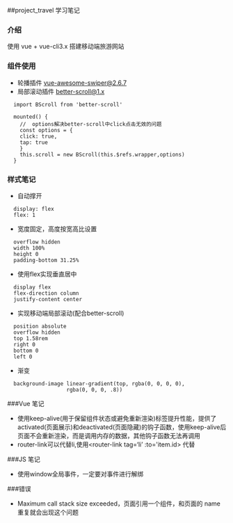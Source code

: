##project_travel 学习笔记

### 介绍

 使用 vue + vue-cli3.x 搭建移动端旅游网站

### 组件使用

- 轮播插件 [vue-awesome-swiper@2.6.7](https://github.com/surmon-china/vue-awesome-swiper/tree/v2.6.7)
- 局部滚动插件 [better-scroll@1.x](https://github.com/ustbhuangyi/better-scroll)
```
  import BScroll from 'better-scroll'

  mounted() {
    //  options解决better-scroll中click点击无效的问题
    const options = {
    click: true,
    tap: true
    }
    this.scroll = new BScroll(this.$refs.wrapper,options)
  }
```

### 样式笔记

- 自动撑开
```
  display: flex
  flex: 1
```
- 宽度固定，高度按宽高比设置
```
  overflow hidden
  width 100%
  height 0
  padding-bottom 31.25%
```

- 使用flex实现垂直居中
```
  display flex
  flex-direction column
  justify-content center
```

- 实现移动端局部滚动(配合better-scroll)
```
  position absolute
  overflow hidden
  top 1.58rem
  right 0
  bottom 0
  left 0
```

- 渐变
```
  background-image linear-gradient(top, rgba(0, 0, 0, 0), 
                   rgba(0, 0, 0, .8))
```

###Vue 笔记
- 使用keep-alive(用于保留组件状态或避免重新渲染)标签提升性能，提供了activated(页面展示)和deactivated(页面隐藏)的钩子函数，使用keep-alive后页面不会重新渲染，而是调用内存的数据，其他钩子函数无法再调用
- router-link可以代替li,使用<router-link tag=‘li’ :to='item.id> 代替

###JS 笔记
- 使用window全局事件，一定要对事件进行解绑

###错误

- Maximum call stack size exceeded，页面引用一个组件，和页面的 name 重复就会出现这个问题
